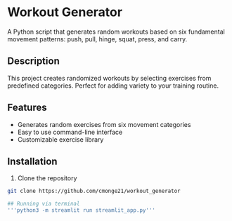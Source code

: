 # Workout Generator

A Python script that generates random workouts based on six fundamental movement patterns: push, pull, hinge, squat, press, and carry.

## Description
This project creates randomized workouts by selecting exercises from predefined categories. Perfect for adding variety to your training routine.

## Features
- Generates random exercises from six movement categories
- Easy to use command-line interface
- Customizable exercise library

## Installation
1. Clone the repository
```bash
git clone https://github.com/cmonge21/workout_generator

## Running via terminal
'''python3 -m streamlit run streamlit_app.py'''
